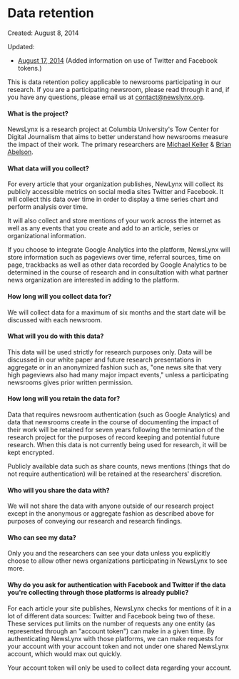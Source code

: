 Data retention
==============

Created: August 8, 2014

Updated: 

* [August 17, 2014](https://github.com/newslynx/data-retention/commit/aede9bd68b087b6a3e32a7767334465987d6624a#diff-d41d8cd98f00b204e9800998ecf8427e) (Added information on use of Twitter and Facebook tokens.)

This is data retention policy applicable to newsrooms participating in our research. If you are a participating newsroom, please read through it and, if you have any questions, please email us at <contact@newslynx.org>.

#### What is the project?

NewsLynx is a research project at Columbia University's Tow Center for Digital Journalism that aims to better understand how newsrooms measure the impact of their work. The primary researchers are [Michael Keller](http://mhkeller.com) & [Brian Abelson](http://brianabelson.com).

#### What data will you collect?

For every article that your organization publishes, NewLynx will collect its publicly accessible metrics on social media sites Twitter and Facebook. It will collect this data over time in order to display a time series chart and perform analysis over time.

It will also collect and store mentions of your work across the internet as well as any events that you create and add to an article, series or organizational information.

If you choose to integrate Google Analytics into the platform, NewsLynx will store information such as pageviews over time, referral sources, time on page, trackbacks as well as other data recorded by Google Analytics to be determined in the course of research and in consultation with what partner news organization are interested in adding to the platform.

#### How long will you collect data for?

We will collect data for a maximum of six months and the start date will be discussed with each newsroom.

#### What will you do with this data?

This data will be used strictly for research purposes only. Data will be discussed in our white paper and future research presentations in aggregate or in an anonymized fashion such as, "one news site that very high pageviews also had many major impact events," unless a participating newsrooms gives prior written permission.

#### How long will you retain the data for?

Data that requires newsroom authentication (such as Google Analytics) and data that newsrooms create in the course of documenting the impact of their work will be retained for seven years following the termination of the research project for the purposes of record keeping and potential future research. When this data is not currently being used for research, it will be kept encrypted.

Publicly available data such as share counts, news mentions (things that do not require authentication) will be retained at the researchers' discretion.

#### Who will you share the data with?

We will not share the data with anyone outside of our research project except in the anonymous or aggregate fashion as described above for purposes of conveying our research and research findings.

#### Who can see my data?

Only you and the researchers can see your data unless you explicitly choose to allow other news organizations participating in NewsLynx to see more.

#### Why do you ask for authentication with Facebook and Twitter if the data you're collecting through those platforms is already public?

For each article your site publishes, NewsLynx checks for mentions of it in a lot of different data sources: Twitter and Facebook being two of these. These services put limits on the number of requests any one entity (as represented through an "account token") can make in a given time. By authenticating NewsLynx with those platforms, we can make requests for your account with your account token and not under one shared NewsLynx account, which would max out quickly.

Your account token will only be used to collect data regarding your account.


